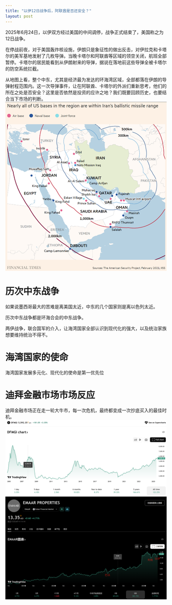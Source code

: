 ```yaml
---
title: "以伊12日战争后，阿联酋是否还安全？"
layout: post
---
```


2025年6月24日，以伊双方经过美国的中间调停，战争正式结束了，美国称之为12日战争。

在停战前夜，对于美国轰炸核设施，伊朗只是象征性的做出反击，对伊拉克和卡塔尔的美军基地发射了几枚导弹。当晚卡塔尔和阿联酋等区域的领空关闭，航班全部暂停。卡塔尔的居民能看到从伊朗射来的导弹，据说在落地前这些导弹全被卡塔尔的防空系统拦截。

从地图上看，整个中东，尤其是经济最为发达的环海湾区域，全部都落在伊朗的导弹射程范围内。这一次导弹事件，让在阿联酋、卡塔尔的外派们重新思考，他们的所在之处是否安全？这里是否依然是投资的应许之地？我们既要回顾历史，也要结合当下市场的判断。
![iran missle range](/assets\images\article\iran-missile-range.png)

# 历次中东战争

如果说墨西哥最大的苦难是离美国太近，中东的几个国家则是离以色列太近。

历次中东战争都是环海合会的中东战争。

两伊战争，联合国军的介入，让海湾国家全部认识到现代化的强大，以及统治家族想要维持统治不得不。


# 海湾国家的使命
海湾国家发展多元化、现代化的使命是第一优先位



# 迪拜金融市场市场反应
迪拜金融市场正在走一轮大牛市，每一次危机，最终都变成一次抄底买入的最佳时机。
![dfmgi202506](/assets\images\article\dfmgi202506.png)
![emaar202506](/assets\images\article\emaar202506.png)